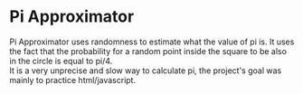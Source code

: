Pi Approximator
===============

Pi Approximator uses randomness to estimate what the value of pi is. It uses the fact that the probability for a random point inside the square to be also in the circle is equal to pi/4.
<br/>
It is a very unprecise and slow way to calculate pi, the project's goal was mainly to practice html/javascript.
